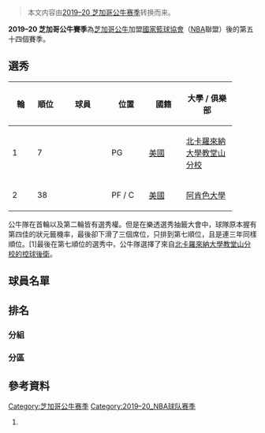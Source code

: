 > 本文内容由[2019–20 芝加哥公牛赛季](https://zh.wikipedia.org/wiki/2019–20_芝加哥公牛赛季)转换而来。


**2019–20 芝加哥公牛賽季**為[芝加哥公牛](../Page/芝加哥公牛.md "wikilink")加盟[國家籃球協會](https://zh.wikipedia.org/wiki/國家籃球協會 "wikilink")（[NBA](../Page/NBA.md "wikilink")聯盟）後的第五十四個賽季。

## 選秀

<table style="width:90%;">
<colgroup>
<col style="width: 10%" />
<col style="width: 10%" />
<col style="width: 20%" />
<col style="width: 15%" />
<col style="width: 15%" />
<col style="width: 20%" />
</colgroup>
<thead>
<tr class="header">
<th><p>輪</p></th>
<th><p>順位</p></th>
<th><p>球員</p></th>
<th><p>位置</p></th>
<th><p>國籍</p></th>
<th><p>大學 / 俱樂部</p></th>
</tr>
</thead>
<tbody>
<tr class="odd">
<td><p>1</p></td>
<td><p>7</p></td>
<td></td>
<td><p>PG</p></td>
<td><p><a href="https://zh.wikipedia.org/wiki/美國" title="wikilink">美國</a></p></td>
<td><p><a href="https://zh.wikipedia.org/wiki/北卡羅來納大學教堂山分校" title="wikilink">北卡羅來納大學教堂山分校</a></p></td>
</tr>
<tr class="even">
<td><p>2</p></td>
<td><p>38</p></td>
<td></td>
<td><p>PF / C</p></td>
<td><p><a href="https://zh.wikipedia.org/wiki/美國" title="wikilink">美國</a></p></td>
<td><p><a href="https://zh.wikipedia.org/wiki/阿肯色大學" title="wikilink">阿肯色大學</a></p></td>
</tr>
</tbody>
</table>

公牛隊在首輪以及第二輪皆有選秀權。但是在樂透選秀抽籤大會中，球隊原本握有第四佳的狀元籤機率，最後卻下滑了三個席位，只排到第七順位，且是連三年同樣順位。\[1\]最後在第七順位的選秀中，公牛隊選擇了來自[北卡羅來納大學教堂山分校的控球後衛](https://zh.wikipedia.org/wiki/北卡羅來納大學教堂山分校 "wikilink")。

## 球員名單

## 排名

### 分組

### 分區

## 參考資料

[Category:芝加哥公牛赛季](https://zh.wikipedia.org/wiki/Category:芝加哥公牛赛季 "wikilink") [Category:2019–20_NBA球队赛季](https://zh.wikipedia.org/wiki/Category:2019–20_NBA球队赛季 "wikilink")

1.